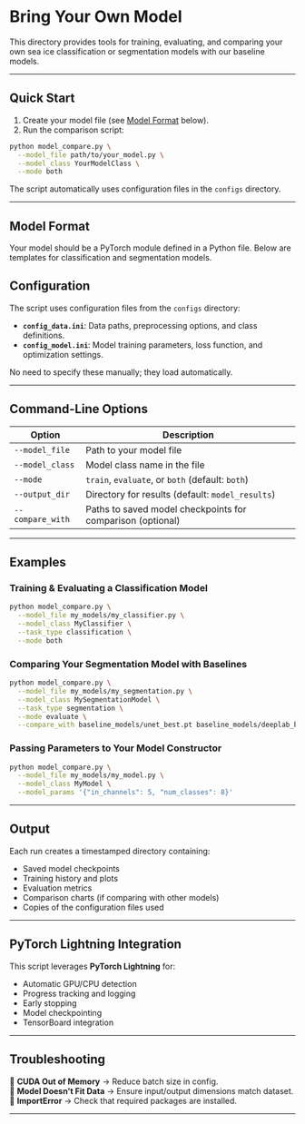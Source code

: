 # Bring Your Own Model

This directory provides tools for training, evaluating, and comparing your own sea ice classification or segmentation models with our baseline models.

---

## Quick Start

1. Create your model file (see [Model Format](#model-format) below).
2. Run the comparison script:

```bash
python model_compare.py \
  --model_file path/to/your_model.py \
  --model_class YourModelClass \
  --mode both
```

The script automatically uses configuration files in the `configs` directory.

---

## Model Format

Your model should be a PyTorch module defined in a Python file. Below are templates for classification and segmentation models.

## Configuration

The script uses configuration files from the `configs` directory:

- **`config_data.ini`**: Data paths, preprocessing options, and class definitions.
- **`config_model.ini`**: Model training parameters, loss function, and optimization settings.

No need to specify these manually; they load automatically.

---

## Command-Line Options

| Option          | Description |
|----------------|-------------|
| `--model_file` | Path to your model file |
| `--model_class` | Model class name in the file |
| `--mode` | `train`, `evaluate`, or `both` (default: `both`) |
| `--output_dir` | Directory for results (default: `model_results`) |
| `--compare_with` | Paths to saved model checkpoints for comparison (optional) |

---

## Examples

### Training & Evaluating a Classification Model

```bash
python model_compare.py \
  --model_file my_models/my_classifier.py \
  --model_class MyClassifier \
  --task_type classification \
  --mode both
```

### Comparing Your Segmentation Model with Baselines

```bash
python model_compare.py \
  --model_file my_models/my_segmentation.py \
  --model_class MySegmentationModel \
  --task_type segmentation \
  --mode evaluate \
  --compare_with baseline_models/unet_best.pt baseline_models/deeplab_best.pt
```

### Passing Parameters to Your Model Constructor

```bash
python model_compare.py \
  --model_file my_models/my_model.py \
  --model_class MyModel \
  --model_params '{"in_channels": 5, "num_classes": 8}'
```

---

## Output

Each run creates a timestamped directory containing:

- Saved model checkpoints
- Training history and plots
- Evaluation metrics
- Comparison charts (if comparing with other models)
- Copies of the configuration files used

---

## PyTorch Lightning Integration

This script leverages **PyTorch Lightning** for:

- Automatic GPU/CPU detection
- Progress tracking and logging
- Early stopping
- Model checkpointing
- TensorBoard integration

---

## Troubleshooting

🔹 **CUDA Out of Memory** → Reduce batch size in config.  
🔹 **Model Doesn't Fit Data** → Ensure input/output dimensions match dataset.  
🔹 **ImportError** → Check that required packages are installed.

---

